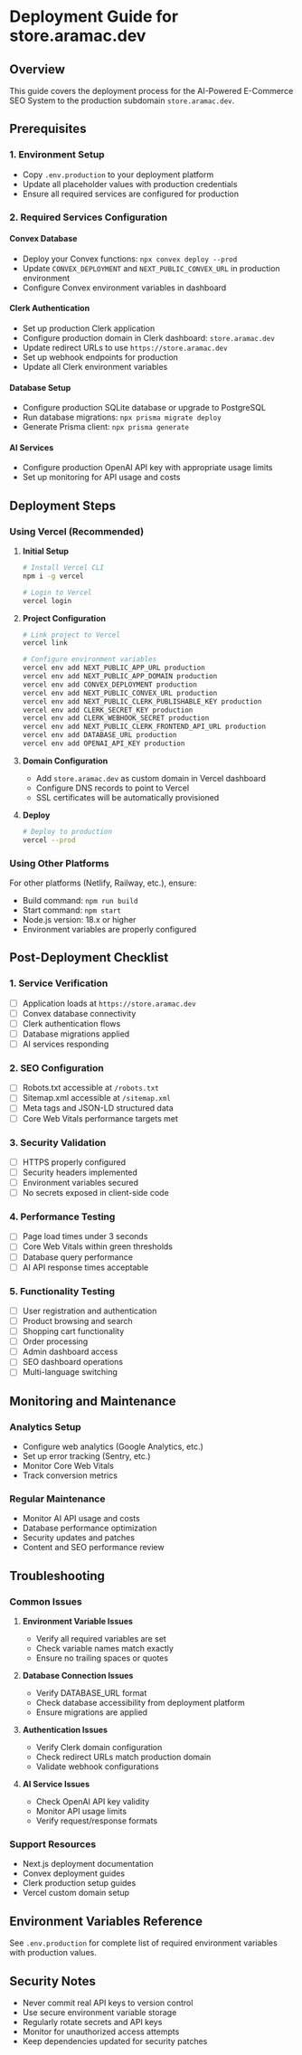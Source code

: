 # Deployment Guide for store.aramac.dev

## Overview

This guide covers the deployment process for the AI-Powered E-Commerce SEO System to the production subdomain `store.aramac.dev`.

## Prerequisites

### 1. Environment Setup

- Copy `.env.production` to your deployment platform
- Update all placeholder values with production credentials
- Ensure all required services are configured for production

### 2. Required Services Configuration

#### Convex Database

- Deploy your Convex functions: `npx convex deploy --prod`
- Update `CONVEX_DEPLOYMENT` and `NEXT_PUBLIC_CONVEX_URL` in production environment
- Configure Convex environment variables in dashboard

#### Clerk Authentication

- Set up production Clerk application
- Configure production domain in Clerk dashboard: `store.aramac.dev`
- Update redirect URLs to use `https://store.aramac.dev`
- Set up webhook endpoints for production
- Update all Clerk environment variables

#### Database Setup

- Configure production SQLite database or upgrade to PostgreSQL
- Run database migrations: `npx prisma migrate deploy`
- Generate Prisma client: `npx prisma generate`

#### AI Services

- Configure production OpenAI API key with appropriate usage limits
- Set up monitoring for API usage and costs

## Deployment Steps

### Using Vercel (Recommended)

1. **Initial Setup**

   ```bash
   # Install Vercel CLI
   npm i -g vercel
   
   # Login to Vercel
   vercel login
   ```

2. **Project Configuration**

   ```bash
   # Link project to Vercel
   vercel link
   
   # Configure environment variables
   vercel env add NEXT_PUBLIC_APP_URL production
   vercel env add NEXT_PUBLIC_APP_DOMAIN production
   vercel env add CONVEX_DEPLOYMENT production
   vercel env add NEXT_PUBLIC_CONVEX_URL production
   vercel env add NEXT_PUBLIC_CLERK_PUBLISHABLE_KEY production
   vercel env add CLERK_SECRET_KEY production
   vercel env add CLERK_WEBHOOK_SECRET production
   vercel env add NEXT_PUBLIC_CLERK_FRONTEND_API_URL production
   vercel env add DATABASE_URL production
   vercel env add OPENAI_API_KEY production
   ```

3. **Domain Configuration**

   - Add `store.aramac.dev` as custom domain in Vercel dashboard
   - Configure DNS records to point to Vercel
   - SSL certificates will be automatically provisioned

4. **Deploy**

   ```bash
   # Deploy to production
   vercel --prod
   ```

### Using Other Platforms

For other platforms (Netlify, Railway, etc.), ensure:

- Build command: `npm run build`
- Start command: `npm start`
- Node.js version: 18.x or higher
- Environment variables are properly configured

## Post-Deployment Checklist

### 1. Service Verification

- [ ] Application loads at `https://store.aramac.dev`
- [ ] Convex database connectivity
- [ ] Clerk authentication flows
- [ ] Database migrations applied
- [ ] AI services responding

### 2. SEO Configuration

- [ ] Robots.txt accessible at `/robots.txt`
- [ ] Sitemap.xml accessible at `/sitemap.xml`
- [ ] Meta tags and JSON-LD structured data
- [ ] Core Web Vitals performance targets met

### 3. Security Validation

- [ ] HTTPS properly configured
- [ ] Security headers implemented
- [ ] Environment variables secured
- [ ] No secrets exposed in client-side code

### 4. Performance Testing

- [ ] Page load times under 3 seconds
- [ ] Core Web Vitals within green thresholds
- [ ] Database query performance
- [ ] AI API response times acceptable

### 5. Functionality Testing

- [ ] User registration and authentication
- [ ] Product browsing and search
- [ ] Shopping cart functionality
- [ ] Order processing
- [ ] Admin dashboard access
- [ ] SEO dashboard operations
- [ ] Multi-language switching

## Monitoring and Maintenance

### Analytics Setup

- Configure web analytics (Google Analytics, etc.)
- Set up error tracking (Sentry, etc.)
- Monitor Core Web Vitals
- Track conversion metrics

### Regular Maintenance

- Monitor AI API usage and costs
- Database performance optimization
- Security updates and patches
- Content and SEO performance review

## Troubleshooting

### Common Issues

1. **Environment Variable Issues**

   - Verify all required variables are set
   - Check variable names match exactly
   - Ensure no trailing spaces or quotes

2. **Database Connection Issues**

   - Verify DATABASE_URL format
   - Check database accessibility from deployment platform
   - Ensure migrations are applied

3. **Authentication Issues**

   - Verify Clerk domain configuration
   - Check redirect URLs match production domain
   - Validate webhook configurations

4. **AI Service Issues**

   - Check OpenAI API key validity
   - Monitor API usage limits
   - Verify request/response formats

### Support Resources

- Next.js deployment documentation
- Convex deployment guides
- Clerk production setup guides
- Vercel custom domain setup

## Environment Variables Reference

See `.env.production` for complete list of required environment variables with production values.

## Security Notes

- Never commit real API keys to version control
- Use secure environment variable storage
- Regularly rotate secrets and API keys
- Monitor for unauthorized access attempts
- Keep dependencies updated for security patches
